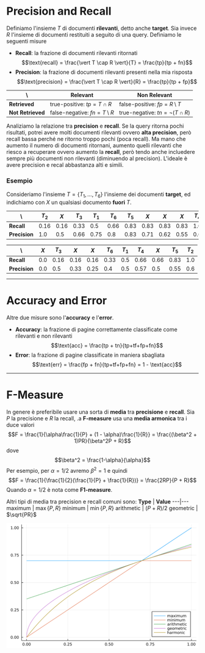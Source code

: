 # Precision and Recall
Definiamo l'insieme $T$ di documenti **rilevanti**, detto anche **target**.
Sia invece $R$ l'insieme di documenti restituiti a seguito di una query.
Definiamo le seguenti misure

- **Recall**: la frazione di documenti rilevanti ritornati $$\text{recall} = \frac{\vert T \cap R \vert}{T} = \frac{tp}{tp + fn}$$
- **Precision**: la frazione di documenti rilevanti presenti nella mia risposta $$\text{precision} = \frac{\vert T \cap R \vert}{R} = \frac{tp}{tp + fp}$$

\ | **Relevant** | **Non Relevant**
---|---|---
**Retrieved** | true-positive: $tp = T \cap R$ | false-positive: $fp = R \setminus T$
**Not Retrieved** | false-negative: $fn = T \setminus R$ | true-negative: $tn = \lnot (T \cap R)$

Analiziamo la relazione tra **precision** e **recall**.
Se la query ritorna pochi risultati, potrei avere molti documenti rilevanti ovvero **alta precision**, però recall bassa perché ne ritorno troppo pochi (poca recall).
Ma mano che aumento il numero di documenti ritornani, aumento quelli rilevanti che riesco a recuperare ovvero aumento la **recall**, però tendo anche incluedere sempre più documenti non rilevanti (diminuendo al precision).
L'ideale è avere precision e recal abbastanza alti e simili.

### Esempio
Consideriamo l'insieme $T = \lbrace T_1, ..., T_6 \rbrace$ l'insieme dei documenti **target**, ed indichiamo con $X$ un qualsiasi documento **fuori** $T$.

\ | $T_2$ | $X$ | $T_3$ | $T_1$ | $T_6$ | $T_5$ | $X$ | $X$ | $X$ | $T_4$
---|---|---|---|---|---|---|---|---|---|---
**Recall** | 0.16 | 0.16 | 0.33 | 0.5 | 0.66 | 0.83 | 0.83 | 0.83 | 0.83 | 1.0
**Precision** | 1.0 | 0.5 | 0.66 | 0.75 | 0.8 | 0.83 | 0.71 | 0.62 | 0.55 | 0.6

\ | $X$ | $T_3$ | $X$ | $X$ | $T_6$ | $T_1$ | $T_4$ | $X$ | $T_5$ | $T_2$
---|---|---|---|---|---|---|---|---|---|---
**Recall** | 0.0 | 0.16 | 0.16 | 0.16 | 0.33 | 0.5 | 0.66 | 0.66 | 0.83 | 1.0
**Precision** | 0.0 | 0.5 | 0.33 | 0.25 | 0.4 | 0.5 | 0.57 | 0.5 | 0.55 | 0.6

------------
# Accuracy and Error
Altre due misure sono l'**accuracy** e l'**error**.
- **Accuracy**: la frazione di pagine correttamente classificate come rilevanti e non rilevanti $$\text{acc} = \frac{tp + tn}{tp+tf+fp+fn}$$
- **Error**: la frazione di pagine classificate in maniera sbagliata $$\text{err} = \frac{fp + fn}{tp+tf+fp+fn} = 1 - \text{acc}$$

----------
# F-Measure
In genere è preferibile usare una sorta di **media** tra **precisione** e **recall**.
Sia $P$ la precisione e $R$ la recall, .a **F-measure** usa una **media armonica** tra i duce valori $$F = \frac{1}{\alpha\frac{1}{P} + (1 - \alpha)\frac{1}{R}} = \frac{(\beta^2 + 1)PR}{\beta^2P + R}$$ dove $$\beta^2 = \frac{1-\alpha}{\alpha}$$
Per esempio, per $\alpha = 1/2$ avremo $\beta^2 = 1$ e quindi
$$F = \frac{1}{\frac{1}{2}(\frac{1}{P} + \frac{1}{R})} = \frac{2RP}{P + R}$$
Quando $\alpha = 1/2$ è nota come **F1-measure**.

Altri tipi di media tra precision e recall comuni sono:
**Type** | **Value**
---|---
maximum | $\max{\lbrace P, R \rbrace}$
minimum | $\min{\lbrace P, R \rbrace}$
arithmetic | $(P+R)/2$
geometric | $\sqrt{PR}$

![](./img/IR_precision_recall_1.png)

